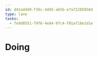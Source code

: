 ```yaml
---
id: d42addd9-f36c-4dd5-a65b-e7a72285058d
type: lane
tasks:
  - fe9d8551-79f6-4e84-97c4-f01af18e1d1e
---
```


# Doing
